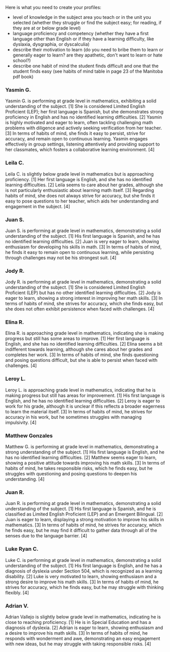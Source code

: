 Here is what you need to create your profiles:

- level of knowledge in the subject area you teach or in the unit you selected (whether they struggle or find the subject easy; for reading, if they are at or below grade level)
- language proficiency and competency (whether they have a first language other than English or if they have a learning difficulty, like dyslaxia, dysgraphia, or dyscalculia)
- describe their motivation to learn (do you need to bribe them to learn or generally eager to learn? are they apathetic, don't want to learn or hate school?)
- describe one habit of mind the student finds difficult and one that the student finds easy (see habits of mind table in page 23 of the Manitoba pdf book)

### Yasmin G.
Yasmin G. is performing at grade level in mathematics, exhibiting a solid understanding of the subject. [1] She is considered Limited English Proficient (LEP); her first language is Spanish, but she demonstrates strong proficiency in English and has no identified learning difficulties. [2] Yasmin is highly motivated and eager to learn, often tackling challenging math problems with diligence and actively seeking verification from her teacher. [3] In terms of habits of mind, she finds it easy to persist, strive for accuracy, and remain open to continuous learning. Yasmin engages effectively in group settings, listening attentively and providing support to her classmates, which fosters a collaborative learning environment. [4]

### Leila C.

Leila C. is slightly below grade level in mathematics but is approaching proficiency. [1] Her first language is English, and she has no identified learning difficulties. [2] Leila seems to care about her grades, although she is not particularly enthusiastic about learning math itself. [3] Regarding habits of mind, she does not always strive for accuracy, but she finds it easy to pose questions to her teacher, which aids her understanding and engagement in the subject. [4]


### Juan S.
Juan S. is performing at grade level in mathematics, demonstrating a solid understanding of the subject. [1] His first language is Spanish, and he has no identified learning difficulties. [2] Juan is very eager to learn, showing enthusiasm for developing his skills in math. [3] In terms of habits of mind, he finds it easy to remain open to continuous learning, while persisting through challenges may not be his strongest suit. [4]


### Jody R.

Jody R. is performing at grade level in mathematics, demonstrating a solid understanding of the subject. [1] She is considered Limited English Proficient (LEP) but has no other identified learning difficulties. [2] Jody is eager to learn, showing a strong interest in improving her math skills. [3] In terms of habits of mind, she strives for accuracy, which she finds easy, but she does not often exhibit persistence when faced with challenges. [4]

### Elina R.

Elina R. is approaching grade level in mathematics, indicating she is making progress but still has some areas to improve. [1] Her first language is English, and she has no identified learning difficulties. [2] Elina seems a bit indifferent towards learning, although she cares about her grades and completes her work. [3] In terms of habits of mind, she finds questioning and posing questions difficult, but she is able to persist when faced with challenges. [4]

### Leroy L.

Leroy L. is approaching grade level in mathematics, indicating that he is making progress but still has areas for improvement. [1] His first language is English, and he has no identified learning difficulties. [2] Leroy is eager to work for his grade, although it is unclear if this reflects a broader eagerness to learn the material itself. [3] In terms of habits of mind, he strives for accuracy in his work, but he sometimes struggles with managing impulsivity. [4]
### Matthew Gonzales

Matthew G. is performing at grade level in mathematics, demonstrating a strong understanding of the subject. [1] His first language is English, and he has no identified learning difficulties. [2] Matthew seems eager to learn, showing a positive attitude towards improving his math skills. [3] In terms of habits of mind, he takes responsible risks, which he finds easy, but he struggles with questioning and posing questions to deepen his understanding. [4]

### Juan R.

Juan R. is performing at grade level in mathematics, demonstrating a solid understanding of the subject. [1] His first language is Spanish, and he is classified as Limited English Proficient (LEP) and an Emergent Bilingual. [2] Juan is eager to learn, displaying a strong motivation to improve his skills in mathematics. [3] In terms of habits of mind, he strives for accuracy, which he finds easy, but he may find it difficult to gather data through all of the senses due to the language barrier. [4]


### Luke Ryan C.

Luke C. is performing at grade level in mathematics, demonstrating a solid understanding of the subject. [1] His first language is English, and he has a diagnosis of dyslexia under Section 504, which is recognized as a learning disability. [2] Luke is very motivated to learn, showing enthusiasm and a strong desire to improve his math skills. [3] In terms of habits of mind, he strives for accuracy, which he finds easy, but he may struggle with thinking flexibly. [4]

### Adrian V.
Adrian Vallejo is slightly below grade level in mathematics, indicating he is close to reaching proficiency. [1] He is in Special Education and has a diagnosis of dyslexia. [2] Adrian is eager to learn, showing enthusiasm and a desire to improve his math skills. [3] In terms of habits of mind, he responds with wonderment and awe, demonstrating an easy engagement with new ideas, but he may struggle with taking responsible risks. [4]